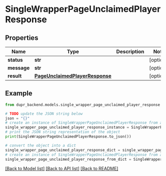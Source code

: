 # SingleWrapperPageUnclaimedPlayerResponse


## Properties

Name | Type | Description | Notes
------------ | ------------- | ------------- | -------------
**status** | **str** |  | [optional] 
**message** | **str** |  | [optional] 
**result** | [**PageUnclaimedPlayerResponse**](PageUnclaimedPlayerResponse.md) |  | [optional] 

## Example

```python
from dupr_backend.models.single_wrapper_page_unclaimed_player_response import SingleWrapperPageUnclaimedPlayerResponse

# TODO update the JSON string below
json = "{}"
# create an instance of SingleWrapperPageUnclaimedPlayerResponse from a JSON string
single_wrapper_page_unclaimed_player_response_instance = SingleWrapperPageUnclaimedPlayerResponse.from_json(json)
# print the JSON string representation of the object
print(SingleWrapperPageUnclaimedPlayerResponse.to_json())

# convert the object into a dict
single_wrapper_page_unclaimed_player_response_dict = single_wrapper_page_unclaimed_player_response_instance.to_dict()
# create an instance of SingleWrapperPageUnclaimedPlayerResponse from a dict
single_wrapper_page_unclaimed_player_response_from_dict = SingleWrapperPageUnclaimedPlayerResponse.from_dict(single_wrapper_page_unclaimed_player_response_dict)
```
[[Back to Model list]](../README.md#documentation-for-models) [[Back to API list]](../README.md#documentation-for-api-endpoints) [[Back to README]](../README.md)


